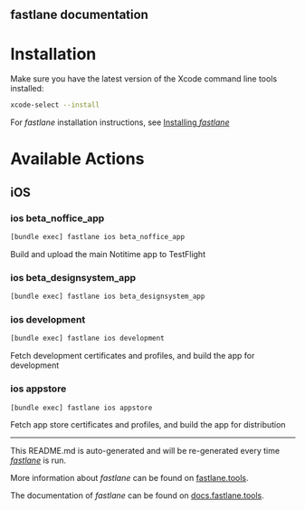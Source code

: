 fastlane documentation
----

# Installation

Make sure you have the latest version of the Xcode command line tools installed:

```sh
xcode-select --install
```

For _fastlane_ installation instructions, see [Installing _fastlane_](https://docs.fastlane.tools/#installing-fastlane)

# Available Actions

## iOS

### ios beta_noffice_app

```sh
[bundle exec] fastlane ios beta_noffice_app
```

Build and upload the main Notitime app to TestFlight

### ios beta_designsystem_app

```sh
[bundle exec] fastlane ios beta_designsystem_app
```



### ios development

```sh
[bundle exec] fastlane ios development
```

Fetch development certificates and profiles, and build the app for development

### ios appstore

```sh
[bundle exec] fastlane ios appstore
```

Fetch app store certificates and profiles, and build the app for distribution

----

This README.md is auto-generated and will be re-generated every time [_fastlane_](https://fastlane.tools) is run.

More information about _fastlane_ can be found on [fastlane.tools](https://fastlane.tools).

The documentation of _fastlane_ can be found on [docs.fastlane.tools](https://docs.fastlane.tools).
